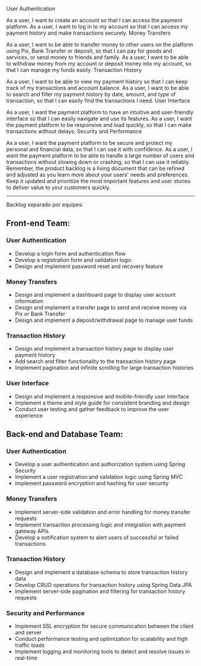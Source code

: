 User Authentication

As a user, I want to create an account so that I can access the payment platform.
As a user, I want to log in to my account so that I can access my payment history and make transactions securely.
Money Transfers

As a user, I want to be able to transfer money to other users on the platform using Pix, Bank Transfer or deposit, so that I can pay for goods and services, or send money to friends and family.
As a user, I want to be able to withdraw money from my account or deposit money into my account, so that I can manage my funds easily.
Transaction History

As a user, I want to be able to view my payment history so that I can keep track of my transactions and account balance.
As a user, I want to be able to search and filter my payment history by date, amount, and type of transaction, so that I can easily find the transactions I need.
User Interface

As a user, I want the payment platform to have an intuitive and user-friendly interface so that I can easily navigate and use its features.
As a user, I want the payment platform to be responsive and load quickly, so that I can make transactions without delays.
Security and Performance

As a user, I want the payment platform to be secure and protect my personal and financial data, so that I can use it with confidence.
As a user, I want the payment platform to be able to handle a large number of users and transactions without slowing down or crashing, so that I can use it reliably.
Remember, the product backlog is a living document that can be refined and adjusted as you learn more about your users' needs and preferences. Keep it updated and prioritize the most important features and user stories to deliver value to your customers quickly.


------------------------------------------------------------------------------------------

Backlog separado por equipes:

## Front-end Team:

### User Authentication

 - Develop a login form and authentication flow
 - Develop a registration form and validation logic
 - Design and implement password reset and recovery feature

### Money Transfers

 - Design and implement a dashboard page to display user account information
 - Design and implement a transfer page to send and receive money via Pix or Bank Transfer
 - Design and implement a deposit/withdrawal page to manage user funds

### Transaction History

 - Design and implement a transaction history page to display user payment history
 - Add search and filter functionality to the transaction history page
 - Implement pagination and infinite scrolling for large transaction histories

### User Interface

 - Design and implement a responsive and mobile-friendly user interface
 - Implement a theme and style guide for consistent branding and design
 - Conduct user testing and gather feedback to improve the user experience

## Back-end and Database Team:

### User Authentication

 - Develop a user authentication and authorization system using Spring Security
 - Implement a user registration and validation logic using Spring MVC
 - Implement password encryption and hashing for user security

### Money Transfers

 - Implement server-side validation and error handling for money transfer requests
 - Implement transaction processing logic and integration with payment gateway APIs
 - Develop a notification system to alert users of successful or failed transactions

### Transaction History

 - Design and implement a database schema to store transaction history data
 - Develop CRUD operations for transaction history using Spring Data JPA
 - Implement server-side pagination and filtering for transaction history requests

### Security and Performance

 - Implement SSL encryption for secure communication between the client and server
 - Conduct performance testing and optimization for scalability and high traffic loads
 - Implement logging and monitoring tools to detect and resolve issues in real-time